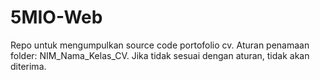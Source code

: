 # 5MIO-Web
Repo untuk mengumpulkan source code portofolio cv.
Aturan penamaan folder:
NIM_Nama_Kelas_CV.
Jika tidak sesuai dengan aturan, tidak akan diterima.
